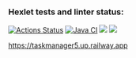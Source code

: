 ### Hexlet tests and linter status:
[![Actions Status](https://github.com/IlnazKamalov/java-project-73/workflows/hexlet-check/badge.svg)](https://github.com/IlnazKamalov/java-project-73/actions)
[![Java CI](https://github.com/IlnazKamalov/java-project-73/actions/workflows/JavaCI.yml/badge.svg)](https://github.com/IlnazKamalov/java-project-73/actions/workflows/JavaCI.yml)
<a href="https://codeclimate.com/github/IlnazKamalov/java-project-73/maintainability"><img src="https://api.codeclimate.com/v1/badges/067b24e5879e6a9ed89c/maintainability" /></a>
<a href="https://codeclimate.com/github/IlnazKamalov/java-project-73/test_coverage"><img src="https://api.codeclimate.com/v1/badges/067b24e5879e6a9ed89c/test_coverage" /></a>


https://taskmanager5.up.railway.app
